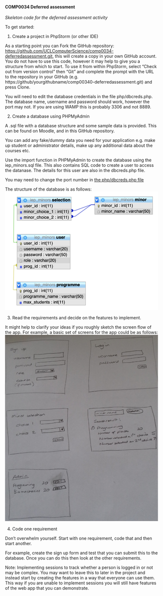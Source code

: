 #### COMP0034 Deferred assessment

_Skeleton code for the deferred assessment activity_

To get started:

1. Create a project in PhpStorm (or other IDE)

As a starting point you can Fork the GitHub repository: https://github.com/UCLComputerScience/comp0034-deferredassessment.git, this will create a copy in your own GitHub account. You do not have to use this code, however it may help to give you a structure from which to start. To use it from within PhpStorm, select “Check out from version control” then “Git” and complete the prompt with the URL to the repository in your GitHub (e.g. https://github/yourgithubname/comp00340-deferredassessment.git) and press Clone.
 
You will need to edit the database credentials in the file php/dbcreds.php. The database name, username and password should work, however the port may not. If you are using WAMP this is probably 3306 and not 8889.

2. Create a database using PHPMyAdmin

A .sql file with a database structure and some sample data is provided. This can be found on Moodle, and in this GitHub repository.

You can add any fake/dummy data you need for your application e.g. make up student or administrator details, make up any additional data about the courses etc.

Use the import function in PHPMyAdmin to create the database using the iep_minors.sql file. This also contains SQL code to create a user to access the datanase. The details for this user are also in the dbcreds.php file.

You may need to change the port number in [the php/dbcreds.php file](php/dbcreds.php)

The structure of the database is as follows:
![schema](schema.png)

3. Read the requirements and decide on the features to implement.

It might help to clarify your ideas if you roughly sketch the screen flow of the app. For example,  a basic set of screens for the app could be as follows:
![wireframes](wireframe.png)
 
4. Code one requirement
 
Don’t overwhelm yourself. Start with one requirement, code that and then start another.

For example, create the sign up form and test that you can submit this to the database. Once you can do this then look at the other requirements.

Note: Implementing sessions to track whether a person is logged in or not may be complex. You may want to leave this to later in the project and instead start by creating the features in a way that everyone can use them. This way if you are unable to implement sessions you will still have features of the web app that you can demonstrate.
